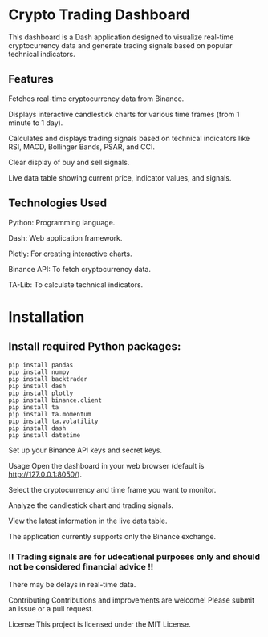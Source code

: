 # Crypto Trading Dashboard
This dashboard is a Dash application designed to visualize real-time cryptocurrency data and generate trading signals based on popular technical indicators.

## Features
Fetches real-time cryptocurrency data from Binance.

Displays interactive candlestick charts for various time frames (from 1 minute to 1 day).

Calculates and displays trading signals based on technical indicators like RSI, MACD, Bollinger Bands, PSAR, and CCI.

Clear display of buy and sell signals.

Live data table showing current price, indicator values, and signals.

## Technologies Used
Python: Programming language.

Dash: Web application framework.

Plotly: For creating interactive charts.

Binance API: To fetch cryptocurrency data.

TA-Lib: To calculate technical indicators.

# Installation
## Install required Python packages:

``` 
pip install pandas
pip install numpy
pip install backtrader
pip install dash
pip install plotly
pip install binance.client
pip install ta
pip install ta.momentum
pip install ta.volatility
pip install dash
pip install datetime
 ```

Set up your Binance API keys and secret keys.

Usage
Open the dashboard in your web browser (default is http://127.0.0.1:8050/).

Select the cryptocurrency and time frame you want to monitor.

Analyze the candlestick chart and trading signals.

View the latest information in the live data table.

The application currently supports only the Binance exchange.

### !! Trading signals are for udecational purposes only and should not be considered financial advice !!

There may be delays in real-time data.

Contributing
Contributions and improvements are welcome! Please submit an issue or a pull request.

License
This project is licensed under the MIT License.
